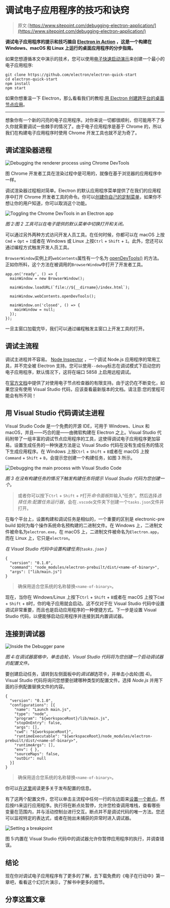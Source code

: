 # 调试电子应用程序的技巧和诀窍

> 原文:[https://www.sitepoint.com/debugging-electron-application/](https://www.sitepoint.com/debugging-electron-application/)

**调试电子应用程序的提示和技巧摘自 [Electron in Action](https://goo.gl/qOwV3e) ，这是一个构建在 Windows、macOS 和 Linux 上运行的桌面应用程序的分步指南。**

如果您想遵循本文中演示的技术，您可以使用[电子快速启动演示](https://github.com/electron/electron-quick-start)来创建一个最小的电子应用程序:

```
git clone https://github.com/electron/electron-quick-start
cd electron-quick-start
npm install
npm start 
```

如果你想重温一下 Electron，那么看看我们的教程:[用 Electron 创建跨平台的桌面节点应用](https://www.sitepoint.com/desktop-node-apps-with-electron/)。

* * *

想象你有一个新的闪亮的电子应用程序。对你来说一切都很顺利，但可能用不了多久你就需要调试一些棘手的情况了。由于电子应用程序是基于 Chrome 的，所以我们在构建电子应用程序时使用 Chrome 开发工具也就不足为奇了。

## 调试渲染器进程

![Debugging the renderer process using Chrome DevTools](../Images/72180581ae567025bb628546406fe3f0.png)

图 Chrome 开发者工具在渲染过程中是可用的，就像在基于浏览器的应用程序中一样。

调试渲染器过程相对简单。Electron 的默认应用程序菜单提供了在我们的应用程序中打开 Chrome 开发者工具的命令。你可以[创建你自己的定制菜单](https://www.christianengvall.se/electron-menu/)，如果你不想让你的用户知道，你可以取消这个功能。

![Toggling the Chrome DevTools in an Electron app](../Images/34ed63e286a2bfdb9a9424a1dc5eae71.png)

*图 2:图 2 工具可以在电子提供的默认菜单中切换打开和关闭。*

可以通过另外两种方式访问开发人员工具。在任何时候，你都可以在 macOS 上按`Cmd` + `Opt` + `I`或者在 Windows 或 Linux 上按`Ctrl` + `Shift` + `I`。此外，您还可以通过编程方式触发开发人员工具。

`BrowserWindow`实例上的`webContents`属性有一个名为 [openDevTools()](https://github.com/electron/electron/blob/master/docs/api/web-contents.md#contentsopendevtoolsoptions) 的方法。正如你所料，这个方法在被调用的`BrowserWindow`中打开了开发者工具。

```
app.on('ready', () => {
  mainWindow = new BrowserWindow();

  mainWindow.loadURL(`file://${__dirname}/index.html`);

  mainWindow.webContents.openDevTools();

  mainWindow.on('closed', () => {
    mainWindow = null;
  });
}); 
```

一旦主窗口加载完毕，我们可以通过编程触发主窗口上开发工具的打开。

## 调试主流程

调试主进程并不容易。 [Node Inspector](https://github.com/node-inspector/node-inspector) ，一个调试 Node.js 应用程序的常用工具，并不完全被 Electron 支持。您可以使用`--debug`标志在调试模式下启动您的电子应用程序，默认情况下，这将在端口 5858 上启用远程调试。

在[官方文档](http://electron.atom.io/docs/tutorial/debugging-main-process/)中提供了对使用电子节点检查器的有限支持。由于这仍在不断变化，如果您没有使用 Visual Studio 代码，应该查看最新版本的文档。请注意:您的里程可能会有所不同！

## 用 Visual Studio 代码调试主进程

Visual Studio Code 是一个免费的开源 IDE，可用于 Windows、Linux 和 macOS，并且——巧合的是——由微软构建在 Electron 之上。Visual Studio 代码附带了一组丰富的调试节点应用程序的工具，这使得调试电子应用程序更加容易。设置生成任务的一种快速方法是让 Visual Studio 代码在没有生成任务的情况下生成应用程序。在 Windows 上按`Ctrl` + `Shift` + `B`或者在 macOS 上按`Command` + `Shift` + `B`，会提示您创建一个构建任务，如图 3 所示。

![Debugging the main process with Visual Studio Code](../Images/8ad524554529d5e58527662d6d1b742f.png)

*图 3 在没有构建任务的情况下触发构建任务将提示 Visual Studio 代码为您创建一个。*

> 或者你可以按下`Ctrl` + `Shift` + `P`打开*命令面板*并输入“任务”。然后选择*选择任务:配置任务运行器*，会在`.vscode`文件夹下创建一个`tasks.json`文件并打开。

在每个平台上，设置构建和调试任务是相似的，一个重要的区别是 electronic-pre build 如何为每个操作系统命名预构建的二进制文件。在 Windows 上，二进制文件被命名为`electron.exe`，在 macOS 上，二进制文件被命名为`Electron.app`，而在 Linux 上，它只是`electron`。

*在 Visual Studio 代码中设置构建任务(`tasks.json` )*

```
{
  "version": "0.1.0",
  "command": "node_modules/electron-prebuilt/dist/<name-of-binary>",
  "args": ["lib/main.js"]
} 
```

> 确保用适合您系统的名称替换`<name-of-binary>`。

现在，当你在 Windows/Linux 上按下`Ctrl` + `Shift` + `B`或者在 macOS 上按下`Cmd` + `Shift` + `B`时，你的电子应用就会启动。这不仅对于在 Visual Studio 代码中设置调试非常重要，而且也是启动应用程序的一种便捷方式。下一步是设置 Visual Studio 代码，以便能够启动应用程序并连接到其内置调试器。

## 连接到调试器

![Inside the Debugger pane](../Images/f55c2f4b613f4afb38c492e6ca87f06b.png)

*图 4:在调试器窗格中，单击齿轮，Visual Studio 代码将为您创建一个启动调试器的配置文件。*

要创建启动任务，请转到左侧面板中的*调试器*选项卡，并单击小齿轮(图 4)。Visual Studio 代码将询问您想要创建哪种类型的配置文件。选择 *Node.js* 并用下面的示例配置替换文件的内容。

```
{
  "version": "0.1.0",
  "configurations": [{
    "name": "Launch main.js",
    "type": "node",
    "program": "${workspaceRoot}/lib/main.js",
    "stopOnEntry": false,
    "args": [],
    "cwd": "${workspaceRoot}",
    "runtimeExecutable": "${workspaceRoot}/node_modules/electron-prebuilt/dist/<name-of-binary>",
    "runtimeArgs": [],
    "env": { },
    "sourceMaps": false,
    "outDir": null
  }]
} 
```

> 确保用适合您系统的名称替换`<name-of-binary>`。

你可以[在这里](https://code.visualstudio.com/docs/editor/debugging#_launch-configurations)阅读更多关于发布配置的信息。

有了这两个配置文件，您可以单击主流程中任何一行的左边距来[设置一个断点](https://code.visualstudio.com/docs/nodejs/nodejs-tutorial#_debugging-hello-world)，然后按`F5`来运行应用程序。执行将在断点处暂停，允许您检查调用堆栈，查看哪些变量在范围内，并与活动控制台进行交互。断点并不是调试代码的唯一方法。您还可以监视特定的表达式，或者在抛出未捕获的异常时进入调试器。

![Setting a breakpoint](../Images/333859474974d8acc667932cc50cab62.png)

图 5:内置在 Visual Studio 代码中的调试器允许你暂停应用程序的执行，并调查错误。

## 结论

现在你对调试电子应用程序有了更多的了解，去下载免费的《电子在行动中》第一章吧，看看这个幻灯片演示，了解书中更多的细节。

## 分享这篇文章